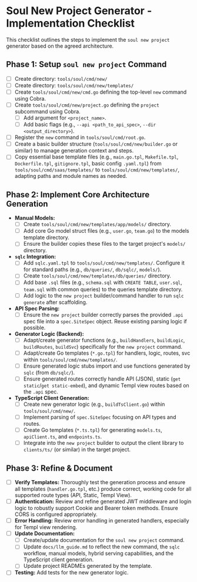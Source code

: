 # Soul New Project Generator - Implementation Checklist

This checklist outlines the steps to implement the `soul new project` generator based on the agreed architecture.

## Phase 1: Setup `soul new project` Command

- [ ] Create directory: `tools/soul/cmd/new/`
- [ ] Create directory: `tools/soul/cmd/new/templates/`
- [ ] Create `tools/soul/cmd/new/cmd.go` defining the top-level `new` command using Cobra.
- [ ] Create `tools/soul/cmd/new/project.go` defining the `project` subcommand using Cobra.
  - [ ] Add argument for `<project_name>`.
  * [ ] Add basic flags (e.g., `--api <path_to_api_spec>`, `--dir <output_directory>`).
- [ ] Register the `new` command in `tools/soul/cmd/root.go`.
- [ ] Create a basic builder structure (`tools/soul/cmd/new/builder.go` or similar) to manage generation context and steps.
- [ ] Copy essential base template files (e.g., `main.go.tpl`, `Makefile.tpl`, `Dockerfile.tpl`, `gitignore.tpl`, basic config `.yaml.tpl`) from `tools/soul/cmd/saas/templates/` to `tools/soul/cmd/new/templates/`, adapting paths and module names as needed.

## Phase 2: Implement Core Architecture Generation

- **Manual Models:**
  - [ ] Create `tools/soul/cmd/new/templates/app/models/` directory.
  - [ ] Add core Go model struct files (e.g., `user.go`, `team.go`) to the models template directory.
  - [ ] Ensure the builder copies these files to the target project's `models/` directory.
- **`sqlc` Integration:**
  - [ ] Add `sqlc.yaml.tpl` to `tools/soul/cmd/new/templates/`. Configure it for standard paths (e.g., `db/queries/`, `db/sqlc/`, `models/`).
  - [ ] Create `tools/soul/cmd/new/templates/db/queries/` directory.
  - [ ] Add base `.sql` files (e.g., `schema.sql` with `CREATE TABLE`, `user.sql`, `team.sql` with common queries) to the queries template directory.
  * [ ] Add logic to the `new project` builder/command handler to run `sqlc generate` after scaffolding.
- **API Spec Parsing:**
  - [ ] Ensure the `new project` builder correctly parses the provided `.api` spec file into a `spec.SiteSpec` object. Reuse existing parsing logic if possible.
- **Generator Logic (Backend):**
  - [ ] Adapt/create generator functions (e.g., `buildHandlers`, `buildLogic`, `buildRoutes`, `buildSvc`) specifically for the `new project` command.
  - [ ] Adapt/create Go templates (`*.go.tpl`) for handlers, logic, routes, svc within `tools/soul/cmd/new/templates/`.
  - [ ] Ensure generated logic stubs import and use functions generated by `sqlc` (from `db/sqlc/`).
  - [ ] Ensure generated routes correctly handle API (JSON), static (`get static`/`get static-embed`), and dynamic Templ view routes based on the `.api` spec.
- **TypeScript Client Generation:**
  - [ ] Create new generator logic (e.g., `buildTsClient.go`) within `tools/soul/cmd/new/`.
  - [ ] Implement parsing of `spec.SiteSpec` focusing on API types and routes.
  - [ ] Create Go templates (`*.ts.tpl`) for generating `models.ts`, `apiClient.ts`, and `endpoints.ts`.
  - [ ] Integrate into the `new project` builder to output the client library to `clients/ts/` (or similar) in the target project.

## Phase 3: Refine & Document

- [ ] **Verify Templates:** Thoroughly test the generation process and ensure all templates (`handler.go.tpl`, etc.) produce correct, working code for all supported route types (API, Static, Templ View).
- [ ] **Authentication:** Review and refine generated JWT middleware and login logic to robustly support Cookie and Bearer token methods. Ensure CORS is configured appropriately.
- [ ] **Error Handling:** Review error handling in generated handlers, especially for Templ view rendering.
- [ ] **Update Documentation:**
  - [ ] Create/update documentation for the `soul new project` command.
  - [ ] Update `docs/llm_guide.md` to reflect the new command, the `sqlc` workflow, manual models, hybrid serving capabilities, and the TypeScript client generation.
  - [ ] Update project READMEs generated by the template.
- [ ] **Testing:** Add tests for the new generator logic.
